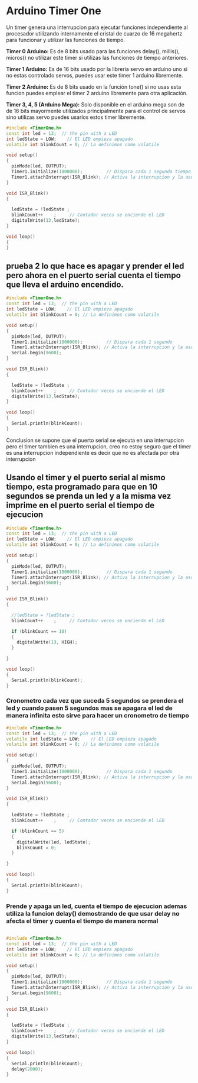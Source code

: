# Arduino Timer One

Un timer genera una interrupcion para ejecutar funciones independiente al procesador utilizando internamente el cristal de cuarzo de 16 megahertz para funcionar y utilizar las funciones de tiempo.

**Timer 0 Arduino:** Es de 8 bits usado para las funciones delay(), millis(), micros() no utilizar este timer si utilizas las funciones de tiempo anteriores.

**Timer 1 Arduino:** Es de 16 bits usado por la libreria servo en arduino uno si no estas controlado servos, puedes usar este timer 1 arduino libremente.

**Timer 2 Arduino:** Es de 8 bits usado en la función tone() si no usas esta funcion puedes emplear el timer 2 arduino libremente para otra aplicación.

**Timer 3, 4, 5 (Arduino Mega):** Solo disponible en el arduino mega son de de 16 bits mayormente utilizados principalmente para el control de servos sino utilizas servo puedes usarlos estos timer libremente.




```c++ 
#include <TimerOne.h>
const int led = 13;  // the pin with a LED
int ledState = LOW;    // El LED empieza apagado
volatile int blinkCount = 0; // La definimos como volatile

void setup()
{
  pinMode(led, OUTPUT);
  Timer1.initialize(1000000);         // Dispara cada 1 segundo tiempo en microsegundos
  Timer1.attachInterrupt(ISR_Blink); // Activa la interrupcion y la asocia a ISR_Blink
}

void ISR_Blink()
{

  ledState = !ledState ;
  blinkCount++    ;     // Contador veces se enciende el LED
  digitalWrite(13,ledState);
}

void loop()
{
}
```

## prueba 2 lo que hace es apagar y prender el led pero ahora en el puerto serial cuenta el tiempo que lleva el arduino encendido. 
```c++
#include <TimerOne.h>
const int led = 13;  // the pin with a LED
int ledState = LOW;    // El LED empieza apagado
volatile int blinkCount = 0; // La definimos como volatile

void setup()
{
  pinMode(led, OUTPUT);
  Timer1.initialize(1000000);         // Dispara cada 1 segundo
  Timer1.attachInterrupt(ISR_Blink); // Activa la interrupcion y la asocia a ISR_Blink
  Serial.begin(9600);
}

void ISR_Blink()
{

  ledState = !ledState ;
  blinkCount++    ;     // Contador veces se enciende el LED
  digitalWrite(13,ledState);
}

void loop()
{
  Serial.println(blinkCount);
}


```
Conclusion se supone que el puerto serial se ejecuta en una interrupcion pero el timer tambien es una interrupcion, creo no estoy seguro que el timer es una interrupcion independiente es decir que no es afectada por otra interrupcion


## Usando el timer y el puerto serial al mismo tiempo, esta programado para que en 10 segundos se prenda un led y a la misma vez imprime en el puerto serial el tiempo de ejecucion
```C++
#include <TimerOne.h>
const int led = 13;  // the pin with a LED
int ledState = LOW;    // El LED empieza apagado
volatile int blinkCount = 0; // La definimos como volatile

void setup()
{
  pinMode(led, OUTPUT);
  Timer1.initialize(1000000);         // Dispara cada 1 segundo
  Timer1.attachInterrupt(ISR_Blink); // Activa la interrupcion y la asocia a ISR_Blink
  Serial.begin(9600);
}

void ISR_Blink()
{

  //ledState = !ledState ;
  blinkCount++    ;     // Contador veces se enciende el LED

  if (blinkCount == 10)
  {
    digitalWrite(13, HIGH);
  }

}

void loop()
{
  Serial.println(blinkCount);
}

```
### Cronometro cada vez que suceda 5 segundos se prendera el led y cuando pasen 5 segundos mas se apagara el led de manera infinita esto sirve para hacer un cronometro de tiempo
```c++
#include <TimerOne.h>
const int led = 13;  // the pin with a LED
volatile int ledState = LOW;    // El LED empieza apagado
volatile int blinkCount = 0; // La definimos como volatile

void setup()
{
  pinMode(led, OUTPUT);
  Timer1.initialize(1000000);         // Dispara cada 1 segundo
  Timer1.attachInterrupt(ISR_Blink); // Activa la interrupcion y la asocia a ISR_Blink
  Serial.begin(9600);
}

void ISR_Blink()
{

  ledState = !ledState ;
  blinkCount++    ;     // Contador veces se enciende el LED

  if (blinkCount == 5)
  {
    digitalWrite(led, ledState);
    blinkCount = 0;
  }

}

void loop()
{
  Serial.println(blinkCount);
}
```


### Prende y apaga un led, cuenta el tiempo de ejecucion ademas utiliza la funcion delay() demostrando de que usar delay no afecta el timer y cuenta el tiempo de manera normal
```c++

#include <TimerOne.h>
const int led = 13;  // the pin with a LED
int ledState = LOW;    // El LED empieza apagado
volatile int blinkCount = 0; // La definimos como volatile

void setup()
{
  pinMode(led, OUTPUT);
  Timer1.initialize(1000000);         // Dispara cada 1 segundo
  Timer1.attachInterrupt(ISR_Blink); // Activa la interrupcion y la asocia a ISR_Blink
  Serial.begin(9600);
}

void ISR_Blink()
{

  ledState = !ledState ;
  blinkCount++    ;     // Contador veces se enciende el LED
  digitalWrite(13,ledState);
}

void loop()
{
  Serial.println(blinkCount);
  delay(2000);
}
```
